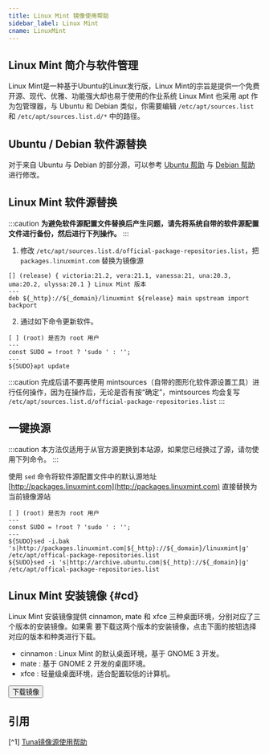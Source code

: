 ```yaml
---
title: Linux Mint 镜像使用帮助
sidebar_label: Linux Mint
cname: LinuxMint
---
```


## Linux Mint 简介与软件管理
Linux Mint是一种基于Ubuntu的Linux发行版，Linux Mint的宗旨是提供一个免费开源、现代、优雅、功能强大却也易于使用的作业系统
Linux Mint 也采用 apt 作为包管理器，与 Ubuntu 和 Debian 类似，你需要编辑 `/etc/apt/sources.list` 和 `/etc/apt/sources.list.d/*` 中的路径。


## Ubuntu / Debian 软件源替换

对于来自 Ubuntu 与 Debian 的部分源，可以参考 [Ubuntu 帮助](./ubuntu) 与 [Debian 帮助](./debian) 进行修改。

## Linux Mint 软件源替换

:::caution
**为避免软件源配置文件替换后产生问题，请先将系统自带的软件源配置文件进行备份，然后进行下列操作。**
:::

1. 修改 `/etc/apt/sources.list.d/official-package-repositories.list`，把 `packages.linuxmint.com` 替换为镜像源

```deb varcode
[] (release) { victoria:21.2, vera:21.1, vanessa:21, una:20.3, uma:20.2, ulyssa:20.1 } Linux Mint 版本
---
deb ${_http}://${_domain}/linuxmint ${release} main upstream import backport
```

2. 通过如下命令更新软件。

```shell varcode
[ ] (root) 是否为 root 用户
---
const SUDO = !root ? 'sudo ' : '';
---
${SUDO}apt update
```

:::caution
完成后请不要再使用 mintsources（自带的图形化软件源设置工具）进行任何操作，因为在操作后，无论是否有按“确定”，mintsources 均会复写 `/etc/apt/sources.list.d/official-package-repositories.list`
:::

## 一键换源

:::caution
本方法仅适用于从官方源更换到本站源，如果您已经换过了源，请勿使用下列命令。
:::

使用 `sed` 命令将软件源配置文件中的默认源地址 [http://packages.linuxmint.com](http://packages.linuxmint.com) 直接替换为当前镜像源站

```shell varcode
[ ] (root) 是否为 root 用户
---
const SUDO = !root ? 'sudo ' : '';
---
${SUDO}sed -i.bak 's|http://packages.linuxmint.com|${_http}://${_domain}/linuxmint|g' /etc/apt/offical-package-repositories.list
${SUDO}sed -i 's|http://archive.ubuntu.com|${_http}://${_domain}|g' /etc/apt/offical-package-repositories.list
```

## Linux Mint 安装镜像 {#cd}
Linux Mint 安装镜像提供 cinnamon, mate 和 xfce 三种桌面环境，分别对应了三个版本的安装镜像。如果需
要下载这两个版本的安装镜像，点击下面的按钮选择对应的版本和种类进行下载。

- cinnamon : Linux Mint 的默认桌面环境，基于 GNOME 3 开发。
- mate : 基于 GNOME 2 开发的桌面环境。
- xfce : 轻量级桌面环境，适合配置较低的计算机。

<a href="/release?release=Linux%20Mint">
    <button className="button button--primary">
    下载镜像
    </button>
</a>

## 引用
[^1] [Tuna镜像源使用帮助](https://mirrors.tuna.tsinghua.edu.cn/help/linuxmint/)  
